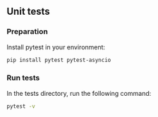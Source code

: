 ## Unit tests

### Preparation
Install pytest in your environment:
```bash
pip install pytest pytest-asyncio
```

### Run tests
In the tests directory, run the following command:
```bash
pytest -v
```

